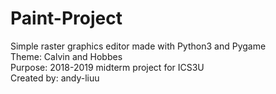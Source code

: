# Paint-Project
Simple raster graphics editor made with Python3 and Pygame<br> 
Theme: Calvin and Hobbes<br>
Purpose: 2018-2019 midterm project for ICS3U <br>
Created by: andy-liuu<br>

